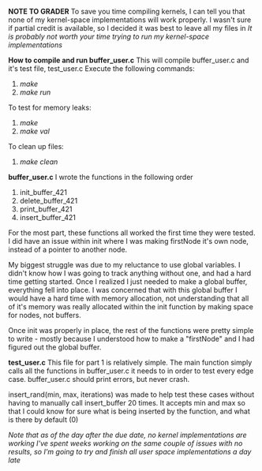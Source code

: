 **NOTE TO GRADER**
To save you time compiling kernels, I can tell you that none of my kernel-space implementations will work properly.
I wasn't sure if partial credit is available, so I decided it was best to leave all my files in
*It is probably not worth your time trying to run my kernel-space implementations*

**How to compile and run buffer_user.c**
This will compile buffer_user.c and it's test file, test_user.c
Execute the following commands:
1. *make*
2. *make run*

To test for memory leaks:
1. *make*
2. *make val*

To clean up files:
1. *make clean*

**buffer_user.c**
I wrote the functions in the following order
1. init_buffer_421
2. delete_buffer_421
3. print_buffer_421
4. insert_buffer_421

For the most part, these functions all worked the first time they were tested.
I did have an issue within init where I was making firstNode it's own node,
instead of a pointer to another node.	

My biggest struggle was due to my reluctance to use global variables.
I didn't know how I was going to track anything without one, and had a hard 
time getting started. Once I realized I just needed to make a global buffer,
everything fell into place. I was concerned that with this global buffer I 
would have a hard time with memory allocation, not understanding that all of
it's memory was really allocated within the init function by making space for
nodes, not buffers.  

Once init was properly in place, the rest of the functions were pretty simple
to write - mostly because I understood how to make a "firstNode" and I had 
figured out the global buffer.

**test_user.c**
This file for part 1 is relatively simple. The main function simply calls
all the functions in buffer_user.c it needs to in order to test every edge case.
buffer_user.c should print errors, but never crash.

insert_rand(min, max, iterations) was made to help test these cases without having
to manually call insert_buffer 20 times. It accepts min and max so that I could
know for sure what is being inserted by the function, and what is there by default (0)
 
*Note that as of the day after the due date, no kernel implementations are working*
*I've spent weeks working on the same couple of issues with no results, so I'm going to try and finish all user space implementations a day late*
